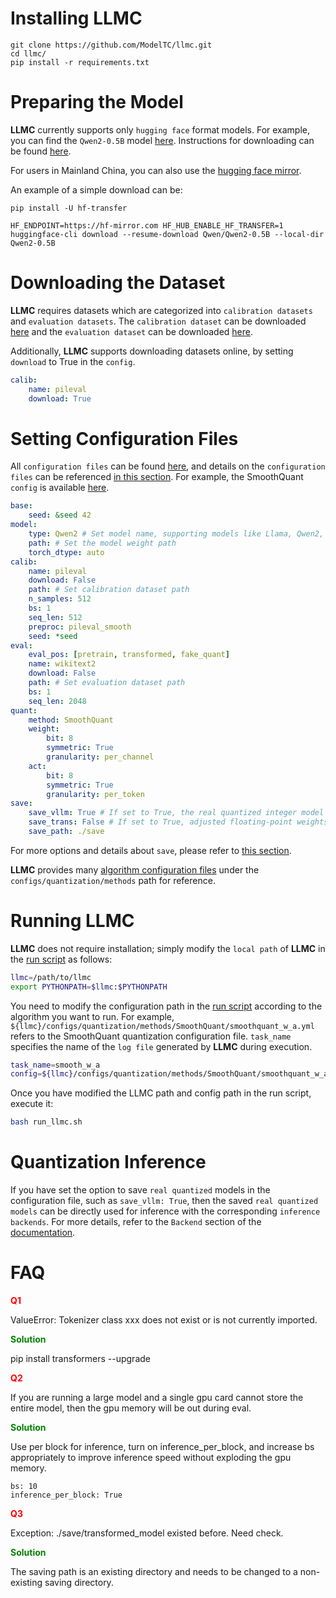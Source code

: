 
# Installing LLMC

```
git clone https://github.com/ModelTC/llmc.git
cd llmc/
pip install -r requirements.txt
```

# Preparing the Model

**LLMC** currently supports only `hugging face` format models. For example, you can find the `Qwen2-0.5B` model [here](https://huggingface.co/Qwen/Qwen2-0.5B). Instructions for downloading can be found [here](https://zhuanlan.zhihu.com/p/663712983).

For users in Mainland China, you can also use the [hugging face mirror](https://hf-mirror.com/).

An example of a simple download can be:

```
pip install -U hf-transfer

HF_ENDPOINT=https://hf-mirror.com HF_HUB_ENABLE_HF_TRANSFER=1 huggingface-cli download --resume-download Qwen/Qwen2-0.5B --local-dir Qwen2-0.5B
```

# Downloading the Dataset

**LLMC** requires datasets which are categorized into `calibration datasets` and `evaluation datasets`. The `calibration dataset` can be downloaded [here](https://github.com/ModelTC/llmc/blob/main/tools/download_calib_dataset.py) and the `evaluation dataset` can be downloaded [here](https://github.com/ModelTC/llmc/blob/main/tools/download_eval_dataset.py).

Additionally, **LLMC** supports downloading datasets online, by setting `download` to True in the `config`.

```yaml
calib:
    name: pileval
    download: True
```

# Setting Configuration Files

All `configuration files` can be found [here](https://github.com/ModelTC/llmc/blob/main/configs/), and details on the `configuration files` can be referenced [in this section](https://llmc-en.readthedocs.io/en/latest/configs.html). For example, the SmoothQuant `config` is available [here](https://github.com/ModelTC/llmc/blob/main/configs/quantization/methods/SmoothQuant/smoothquant_w_a.yml).

```yaml
base:
    seed: &seed 42
model:
    type: Qwen2 # Set model name, supporting models like Llama, Qwen2, Llava, Gemma2, etc.
    path: # Set the model weight path
    torch_dtype: auto
calib:
    name: pileval
    download: False
    path: # Set calibration dataset path
    n_samples: 512
    bs: 1
    seq_len: 512
    preproc: pileval_smooth
    seed: *seed
eval:
    eval_pos: [pretrain, transformed, fake_quant]
    name: wikitext2
    download: False
    path: # Set evaluation dataset path
    bs: 1
    seq_len: 2048
quant:
    method: SmoothQuant
    weight:
        bit: 8
        symmetric: True
        granularity: per_channel
    act:
        bit: 8
        symmetric: True
        granularity: per_token
save:
    save_vllm: True # If set to True, the real quantized integer model is saved for inference with VLLM engine
    save_trans: False # If set to True, adjusted floating-point weights will be saved
    save_path: ./save
```

For more options and details about `save`, please refer to [this section](https://llmc-en.readthedocs.io/en/latest/configs.html).

**LLMC** provides many [algorithm configuration files](https://github.com/ModelTC/llmc/tree/main/configs/quantization/methods) under the `configs/quantization/methods` path for reference.

# Running LLMC

**LLMC** does not require installation; simply modify the `local path` of **LLMC** in the [run script](https://github.com/ModelTC/llmc/blob/main/scripts/run_llmc.sh) as follows:

```bash
llmc=/path/to/llmc
export PYTHONPATH=$llmc:$PYTHONPATH
```

You need to modify the configuration path in the [run script](https://github.com/ModelTC/llmc/blob/main/scripts/run_llmc.sh) according to the algorithm you want to run. For example, `${llmc}/configs/quantization/methods/SmoothQuant/smoothquant_w_a.yml` refers to the SmoothQuant quantization configuration file. `task_name` specifies the name of the `log file` generated by **LLMC** during execution.

```bash
task_name=smooth_w_a
config=${llmc}/configs/quantization/methods/SmoothQuant/smoothquant_w_a.yml
```

Once you have modified the LLMC path and config path in the run script, execute it:

```bash
bash run_llmc.sh
```

# Quantization Inference

If you have set the option to save `real quantized` models in the configuration file, such as `save_vllm: True`, then the saved `real quantized models` can be directly used for inference with the corresponding `inference backends`. For more details, refer to the `Backend` section of the [documentation](https://llmc-en.readthedocs.io/en/latest).

# FAQ

**<font color=red> Q1 </font>** 

ValueError: Tokenizer class xxx does not exist or is not currently imported.

**<font color=green> Solution </font>** 

pip install transformers --upgrade

**<font color=red> Q2 </font>** 

If you are running a large model and a single gpu card cannot store the entire model, then the gpu memory will be out during eval.

**<font color=green> Solution </font>** 

Use per block for inference, turn on inference_per_block, and increase bs appropriately to improve inference speed without exploding the gpu memory.
```
bs: 10
inference_per_block: True
```

**<font color=red> Q3 </font>** 

Exception: ./save/transformed_model existed before. Need check.

**<font color=green> Solution </font>** 

The saving path is an existing directory and needs to be changed to a non-existing saving directory.
